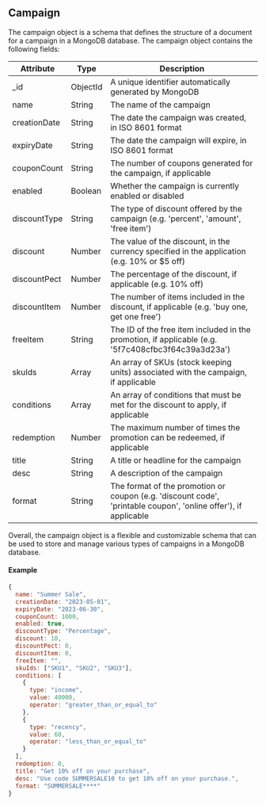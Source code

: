 ## Campaign

The campaign object is a schema that defines the structure of a document for a campaign in a MongoDB database. The campaign object contains the following fields:

| Attribute    | Type     | Description                                                                                                     |
| ------------ | -------- | --------------------------------------------------------------------------------------------------------------- |
| \_id         | ObjectId | A unique identifier automatically generated by MongoDB                                                          |
| name         | String   | The name of the campaign                                                                                        |
| creationDate | String   | The date the campaign was created, in ISO 8601 format                                                           |
| expiryDate   | String   | The date the campaign will expire, in ISO 8601 format                                                           |
| couponCount  | String   | The number of coupons generated for the campaign, if applicable                                                 |
| enabled      | Boolean  | Whether the campaign is currently enabled or disabled                                                           |
| discountType | String   | The type of discount offered by the campaign (e.g. 'percent', 'amount', 'free item')                            |
| discount     | Number   | The value of the discount, in the currency specified in the application (e.g. 10% or $5 off)                    |
| discountPect | Number   | The percentage of the discount, if applicable (e.g. 10% off)                                                    |
| discountItem | Number   | The number of items included in the discount, if applicable (e.g. 'buy one, get one free')                      |
| freeItem     | String   | The ID of the free item included in the promotion, if applicable (e.g. '5f7c408cfbc3f64c39a3d23a')              |
| skuIds       | Array    | An array of SKUs (stock keeping units) associated with the campaign, if applicable                              |
| conditions   | Array    | An array of conditions that must be met for the discount to apply, if applicable                                |
| redemption   | Number   | The maximum number of times the promotion can be redeemed, if applicable                                        |
| title        | String   | A title or headline for the campaign                                                                            |
| desc         | String   | A description of the campaign                                                                                   |
| format       | String   | The format of the promotion or coupon (e.g. 'discount code', 'printable coupon', 'online offer'), if applicable |

Overall, the campaign object is a flexible and customizable schema that can be used to store and manage various types of campaigns in a MongoDB database.

#### Example

```js
{
  name: "Summer Sale",
  creationDate: "2023-05-01",
  expiryDate: "2023-06-30",
  couponCount: 1000,
  enabled: true,
  discountType: "Percentage",
  discount: 10,
  discountPect: 0,
  discountItem: 0,
  freeItem: "",
  skuIds: ["SKU1", "SKU2", "SKU3"],
  conditions: [
    {
      type: "income",
      value: 40000,
      operator: "greater_than_or_equal_to"
    },
    {
      type: "recency",
      value: 60,
      operator: "less_than_or_equal_to"
    }
  ],
  redemption: 0,
  title: "Get 10% off on your purchase",
  desc: "Use code SUMMERSALE10 to get 10% off on your purchase.",
  format: "SUMMERSALE****"
}
```

